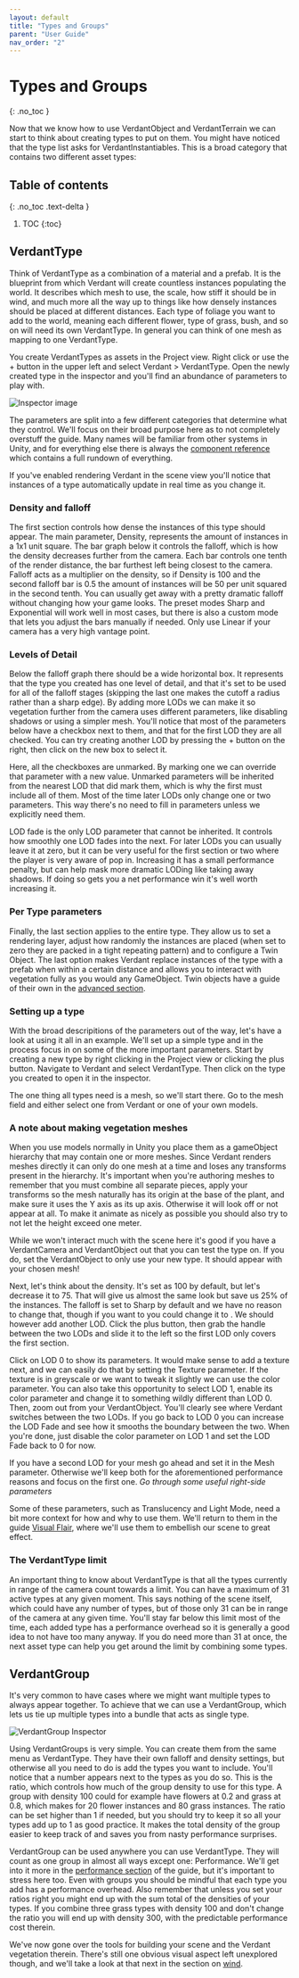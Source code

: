 ```yaml
---
layout: default
title: "Types and Groups"
parent: "User Guide"
nav_order: "2"
---
```


# Types and Groups
{: .no_toc }

Now that we know how to use VerdantObject and VerdantTerrain we can start to think about creating types to put on them. You might have noticed that the type list asks for VerdantInstantiables. This is a broad category that contains two different asset types:

## Table of contents
{: .no_toc .text-delta }

1. TOC
{:toc}

## VerdantType

Think of VerdantType as a combination of a material and a prefab. It is the blueprint from which Verdant will create countless instances populating the world. It describes which mesh to use, the scale, how stiff it should be in wind, and much more all the way up to things like how densely instances should be placed at different distances. Each type of foliage you want to add to the world, meaning each different flower, type of grass, bush, and so on will need its own VerdantType. In general you can think of one mesh as mapping to one VerdantType.

You create VerdantTypes as assets in the Project view. Right click or use the + button in the upper left and select Verdant > VerdantType. Open the newly created type in the inspector and you'll find an abundance of parameters to play with.

![Inspector image]()

The parameters are split into a few different categories that determine what they control. We'll focus on their broad purpose here as to not completely overstuff the guide. Many names will be familiar from other systems in Unity, and for everything else there is always the [component reference](../ComponentReference/DataTypes/VerdantType.html) which contains a full rundown of everything. 

If you've enabled rendering Verdant in the scene view you'll notice that instances of a type automatically update in real time as you change it.

### Density and falloff

The first section controls how dense the instances of this type should appear. The main parameter, Density, represents the amount of instances in a 1x1 unit square. The bar graph below it controls the falloff, which is how the density decreases further from the camera. Each bar controls one tenth of the render distance, the bar furthest left being closest to the camera. Falloff acts as a multiplier on the density, so if Density is 100 and the second falloff bar is 0.5 the amount of instances will be 50 per unit squared in the second tenth. You can usually get away with a pretty dramatic falloff without changing how your game looks. The preset modes Sharp and Exponential will work well in most cases, but there is also a custom mode that lets you adjust the bars manually if needed. Only use Linear if your camera has a very high vantage point.

### Levels of Detail

Below the falloff graph there should be a wide horizontal box. It represents that the type you created has one level of detail, and that it's set to be used for all of the falloff stages (skipping the last one makes the cutoff a radius rather than a sharp edge). By adding more LODs we can make it so vegetation further from the camera uses different parameters, like disabling shadows or using a simpler mesh. You'll notice that most of the parameters below have a checkbox next to them, and that for the first LOD they are all checked. You can try creating another LOD by pressing the + button on the right, then click on the new box to select it. 

Here, all the checkboxes are unmarked. By marking one we can override that parameter with a new value. Unmarked parameters will be inherited from the nearest LOD that did mark them, which is why the first must include all of them. Most of the time later LODs only change one or two parameters. This way there's no need to fill in parameters unless we explicitly need them.

LOD fade is the only LOD parameter that cannot be inherited. It controls how smoothly one LOD fades into the next. For later LODs you can usually leave it at zero, but it can be very useful for the first section or two where the player is very aware of pop in. Increasing it has a small performance penalty, but can help mask more dramatic LODing like taking away shadows. If doing so gets you a net performance win it's well worth increasing it.

### Per Type parameters

Finally, the last section applies to the entire type. They allow us to set a rendering layer, adjust how randomly the instances are placed (when set to zero they are packed in a tight repeating pattern) and to configure a Twin Object. The last option makes Verdant replace instances of the type with a prefab when within a certain distance and allows you to interact with vegetation fully as you would any GameObject. Twin objects have a guide of their own in the [advanced section](../AdvancedGuide/UsingTwinObjects.html). 

### Setting up a type

With the broad descripitions of the parameters out of the way, let's have a look at using it all in an example. We'll set up a simple type and in the process focus in on some of the more important parameters. Start by creating a new type by right clicking in the Project view or clicking the plus button. Navigate to Verdant and select VerdantType. Then click on the type you created to open it in the inspector.

The one thing all types need is a mesh, so we'll start there. Go to the mesh field and either select one from Verdant or one of your own models.

### A note about making vegetation meshes

When you use models normally in Unity you place them as a gameObject hierarchy that may contain one or more meshes. Since Verdant renders meshes directly it can only do one mesh at a time and loses any transforms present in the hierarchy. It's important when you're authoring meshes to remember that you must combine all separate pieces, apply your transforms so the mesh naturally has its origin at the base of the plant, and make sure it uses the Y axis as its up axis. Otherwise it will look off or not appear at all. To make it animate as nicely as possible you should also try to not let the height exceed one meter.

While we won't interact much with the scene here it's good if you have a VerdantCamera and VerdantObject out that you can test the type on. If you do, set the VerdantObject to only use your new type. It should appear with your chosen mesh!

Next, let's think about the density. It's set as 100 by default, but let's decrease it to 75. That will give us almost the same look but save us 25% of the instances. The falloff is set to Sharp by default and we have no reason to change that, though if you want to you could change it to . We should however add another LOD. Click the plus button, then grab the handle between the two LODs and slide it to the left so the first LOD only covers the first section. 

Click on LOD 0 to show its parameters. It would make sense to add a texture next, and we can easily do that by setting the Texture parameter. If the texture is in greyscale or we want to tweak it slightly we can use the color parameter. You can also take this opportunity to select LOD 1, enable its color parameter and change it to something wildly different than LOD 0. Then, zoom out from your VerdantObject. You'll clearly see where Verdant switches between the two LODs. If you go back to LOD 0 you can increase the LOD Fade and see how it smooths the boundary between the two. When you're done, just disable the color parameter on LOD 1 and set the LOD Fade back to 0 for now.

If you have a second LOD for your mesh go ahead and set it in the Mesh parameter. Otherwise we'll keep both for the aforementioned performance reasons and focus on the first one. 
*Go through some useful right-side parameters*

Some of these parameters, such as Translucency and Light Mode, need a bit more context for how and why to use them. We'll return to them in the guide [Visual Flair](VisualFlair.html), where we'll use them to embellish our scene to great effect.  

### The VerdantType limit

An important thing to know about VerdantType is that all the types currently in range of the camera count towards a limit. You can have a maximum of 31 active types at any given moment. This says nothing of the scene itself, which could have any number of types, but of those only 31 can be in range of the camera at any given time. You'll stay far below this limit most of the time, each added type has a performance overhead so it is generally a good idea to not have too many anyway. If you do need more than 31 at once, the next asset type can help you get around the limit by combining some types.

## VerdantGroup

It's very common to have cases where we might want multiple types to always appear together. To achieve that we can use a VerdantGroup, which lets us tie up multiple types into a bundle that acts as single type. 

![VerdantGroup Inspector]()

Using VerdantGroups is very simple. You can create them from the same menu as VerdantType. They have their own falloff and density settings, but otherwise all you need to do is add the types you want to include. You'll notice that a number appears next to the types as you do so. This is the ratio, which controls how much of the group density to use for this type. A group with density 100 could for example have flowers at 0.2 and grass at 0.8, which makes for 20 flower instances and 80 grass instances. The ratio can be set higher than 1 if needed, but you should try to keep it so all your types add up to 1 as good practice. It makes the total density of the group easier to keep track of and saves you from nasty performance surprises. 

VerdantGroup can be used anywhere you can use VerdantType. They will count as one group in almost all ways except one: Performance. We'll get into it more in the [performance section](Performance.html) of the guide, but it's important to stress here too. Even with groups you should be mindful that each type you add has a performance overhead. Also remember that unless you set your ratios right you might end up with the sum total of the densities of your types. If you combine three grass types with density 100 and don't change the ratio you will end up with density 300, with the predictable performance cost therein.

We've now gone over the tools for building your scene and the Verdant vegetation therein. There's still one obvious visual aspect left unexplored though, and we'll take a look at that next in the section on [wind](Wind.html). 